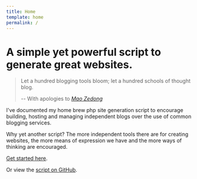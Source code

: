 ```yaml
---
title: Home
template: home
permalink: /
---
```


# A simple yet powerful script to generate great websites.

> Let a hundred blogging tools bloom; let a hundred schools of thought blog.
>
> -- With apologies to <cite>[Mao Zedong](https://en.wikipedia.org/wiki/Hundred_Flowers_Campaign)</cite>

I've documented my home brew php site generation script to encourage building, hosting and managing independent blogs over the use of common blogging services. 

Why yet another script? The more independent tools there are for creating websites, the more means of expression we have and the more ways of thinking are encouraged. 

[Get started here](/docs/).

Or view the [script on GitHub](https://github.com/robindotis/docs.robin.is/blob/main/index.php).
